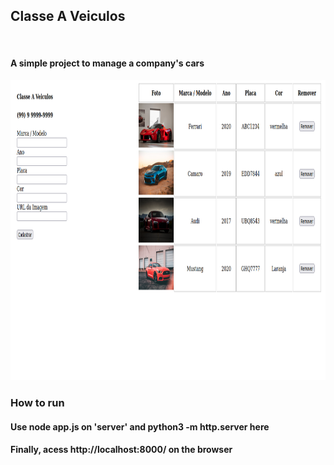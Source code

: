 ## Classe A Veiculos
<br>

#### A simple project to manage a company's cars

<img src="src/images/img.png" style="width:860px; height:480px">

### How to run

#### Use node app.js on 'server' and python3 -m http.server here
#### Finally, acess http://localhost:8000/ on the browser
